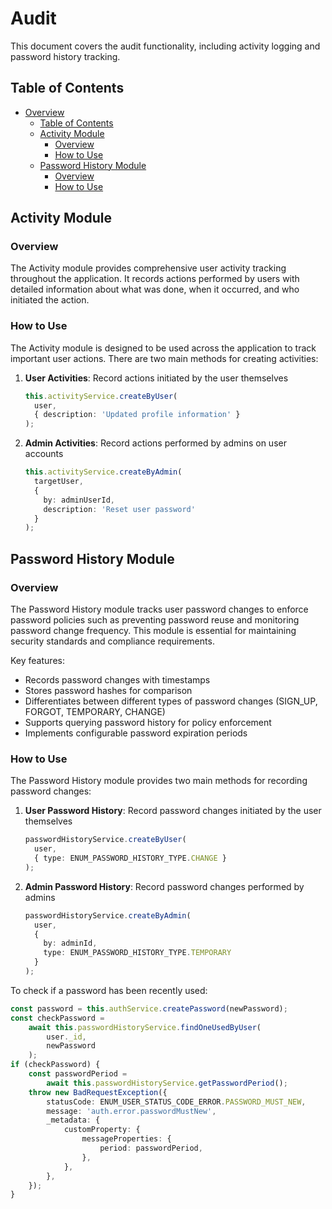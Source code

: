 # Audit

This document covers the audit functionality, including activity logging and password history tracking.

## Table of Contents
- [Overview](#overview)
  - [Table of Contents](#table-of-contents)
  - [Activity Module](#activity-module)
    - [Overview](#overview-1)
    - [How to Use](#how-to-use)
  - [Password History Module](#password-history-module)
    - [Overview](#overview-2)
    - [How to Use](#how-to-use-1)

## Activity Module

### Overview

The Activity module provides comprehensive user activity tracking throughout the application. It records actions performed by users with detailed information about what was done, when it occurred, and who initiated the action.

### How to Use

The Activity module is designed to be used across the application to track important user actions. There are two main methods for creating activities:

1. **User Activities**: Record actions initiated by the user themselves
   ```typescript
   this.activityService.createByUser(
     user,
     { description: 'Updated profile information' }
   );
   ```

2. **Admin Activities**: Record actions performed by admins on user accounts
   ```typescript
   this.activityService.createByAdmin(
     targetUser,
     { 
       by: adminUserId, 
       description: 'Reset user password' 
     }
   );
   ```


## Password History Module

### Overview

The Password History module tracks user password changes to enforce password policies such as preventing password reuse and monitoring password change frequency. This module is essential for maintaining security standards and compliance requirements.

Key features:
- Records password changes with timestamps
- Stores password hashes for comparison
- Differentiates between different types of password changes (SIGN_UP, FORGOT, TEMPORARY, CHANGE)
- Supports querying password history for policy enforcement
- Implements configurable password expiration periods

### How to Use

The Password History module provides two main methods for recording password changes:

1. **User Password History**: Record password changes initiated by the user themselves
   ```typescript
   passwordHistoryService.createByUser(
     user,
     { type: ENUM_PASSWORD_HISTORY_TYPE.CHANGE }
   );
   ```

2. **Admin Password History**: Record password changes performed by admins
   ```typescript
   passwordHistoryService.createByAdmin(
     user,
     { 
       by: adminId, 
       type: ENUM_PASSWORD_HISTORY_TYPE.TEMPORARY 
     }
   );
   ```

To check if a password has been recently used:

```typescript
const password = this.authService.createPassword(newPassword);
const checkPassword =
    await this.passwordHistoryService.findOneUsedByUser(
        user._id,
        newPassword
    );
if (checkPassword) {
    const passwordPeriod =
        await this.passwordHistoryService.getPasswordPeriod();
    throw new BadRequestException({
        statusCode: ENUM_USER_STATUS_CODE_ERROR.PASSWORD_MUST_NEW,
        message: 'auth.error.passwordMustNew',
        _metadata: {
            customProperty: {
                messageProperties: {
                    period: passwordPeriod,
                },
            },
        },
    });
}
```
